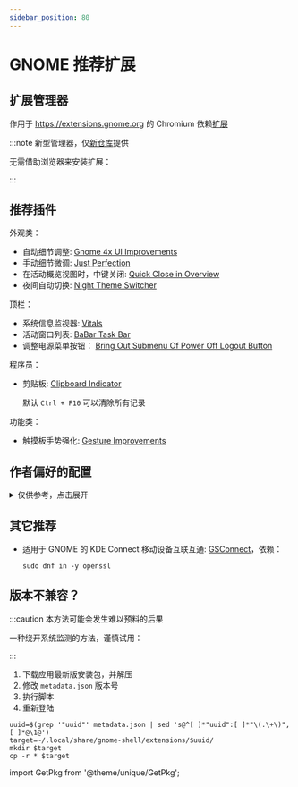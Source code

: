 ```yaml
---
sidebar_position: 80
---
```


# GNOME 推荐扩展

## 扩展管理器

<GetPkg name="gnome-extensions-app" apt dnf />

作用于 https://extensions.gnome.org 的 Chromium 依赖[扩展](https://chrome.google.com/webstore/detail/gnome-shell-integration/gphhapmejobijbbhgpjhcjognlahblep)

:::note 新型管理器，仅[新仓库](https://repology.org/badge/vertical-allrepos/extension-manager.svg)提供

无需借助浏览器来安装扩展：

<GetPkg name="gnome-shell-extension-manager" apt />

:::

## 推荐插件

外观类：

- 自动细节调整:
  [Gnome 4x UI Improvements](https://extensions.gnome.org/extension/4158/gnome-40-ui-improvements/)
- 手动细节微调:
  [Just Perfection](https://extensions.gnome.org/extension/3843/just-perfection/)
- 在活动概览视图时，中键关闭:
  [Quick Close in Overview](https://extensions.gnome.org/extension/352/middle-click-to-close-in-overview/)
- 夜间自动切换:
  [Night Theme Switcher](https://extensions.gnome.org/extension/2236/night-theme-switcher/)

<!--
- 壁纸透显:
  [Blur my Shell](https://extensions.gnome.org/extension/3193/blur-my-shell/)
 -->

顶栏：

- 系统信息监视器:
  [Vitals](https://extensions.gnome.org/extension/1460/vitals/)
- 活动窗口列表:
  [BaBar Task Bar](https://extensions.gnome.org/extension/4000/babar/)
- 调整电源菜单按钮：
  [Bring Out Submenu Of Power Off Logout Button](https://extensions.gnome.org/extension/2917/bring-out-submenu-of-power-offlogout-button/)

程序员：

- 剪贴板:
  [Clipboard Indicator](https://extensions.gnome.org/extension/779/clipboard-indicator/)

  默认 `Ctrl + F10` 可以清除所有记录

功能类：

- 触摸板手势强化: [Gesture Improvements](https://extensions.gnome.org/extension/4245/gesture-improvements/)

## 作者偏好的配置

 <details><summary>仅供参考，点击展开 </summary>

Just Perfection:

    dconf write /org/gnome/shell/extensions/just-perfection/workspace-switcher-size 9

BaBar Task Bar:

    gnome/ext/babar

<!--
Blur my Shell:

```shell
cat << END | dconf load /org/gnome/shell/extensions/blur-my-shell/
[/]
blur-appfolders=false
blur-dash=false
brightness=0.33
END
```
-->

Night Theme Switcher:

    gnome/ext/autonight

Clipboard Indicator: ( Super + V 选择 )

```shell
gsettings set org.gnome.shell.keybindings toggle-message-tray "['<Super>m']"
dconf write /org/gnome/shell/extensions/clipboard-indicator/toggle-menu "['<Super>v']"
dconf write /org/gnome/shell/extensions/clipboard-indicator/cache-only-favorites true
```

Gesture Improvements:

    gnome/ext/bettergesture

</details>

## 其它推荐

- 适用于 GNOME 的 KDE Connect 移动设备互联互通:
  [GSConnect](https://extensions.gnome.org/extension/1319/gsconnect/)，依赖：

      sudo dnf in -y openssl

<!--
todo:
https://extensions.gnome.org/extension/2594/always-indicator/
https://extensions.gnome.org/extension/3952/workspace-indicator/
https://extensions.gnome.org/extension/1401/bluetooth-quick-connect/
https://extensions.gnome.org/extension/3733/tiling-assistant/
 -->

## 版本不兼容？

:::caution 本方法可能会发生难以预料的后果

一种绕开系统监测的方法，谨慎试用：

:::

1. 下载应用最新版安装包，并解压
2. 修改 `metadata.json` 版本号
3. 执行脚本
4. 重新登陆

```shell
uuid=$(grep '"uuid"' metadata.json | sed 's@^[ ]*"uuid":[ ]*"\(.\+\)",[ ]*@\1@')
target=~/.local/share/gnome-shell/extensions/$uuid/
mkdir $target
cp -r * $target
```

import GetPkg from '@theme/unique/GetPkg';
